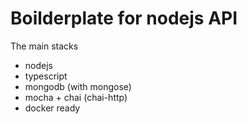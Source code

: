 # Boilderplate for nodejs API

The main stacks

- nodejs
- typescript
- mongodb (with mongose)
- mocha + chai (chai-http)
- docker ready